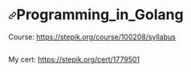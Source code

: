 <h1 dir="auto"><a id="user-content-stepic_golang" class="anchor" aria-hidden="true" href="#stepic_golang"><svg class="octicon octicon-link" viewBox="0 0 16 16" version="1.1" width="16" height="16" aria-hidden="true"><path fill-rule="evenodd" d="M7.775 3.275a.75.75 0 001.06 1.06l1.25-1.25a2 2 0 112.83 2.83l-2.5 2.5a2 2 0 01-2.83 0 .75.75 0 00-1.06 1.06 3.5 3.5 0 004.95 0l2.5-2.5a3.5 3.5 0 00-4.95-4.95l-1.25 1.25zm-4.69 9.64a2 2 0 010-2.83l2.5-2.5a2 2 0 012.83 0 .75.75 0 001.06-1.06 3.5 3.5 0 00-4.95 0l-2.5 2.5a3.5 3.5 0 004.95 4.95l1.25-1.25a.75.75 0 00-1.06-1.06l-1.25 1.25a2 2 0 01-2.83 0z"></path></svg></a>Programming_in_Golang</h1>




<p dir="auto">Course: <a href="https://stepik.org/course/54403/info" rel="nofollow">https://stepik.org/course/100208/syllabus</a></p>



<img src="[https://github.com/SafronovRaff/Programming_in_Golang/blob/main/sertifikat.jpg](https://github.com/SafronovRaff/Programming_in_Golang/blob/a2caa3a1cb09507eae1f49768748ff82954f7cec/sertifikat.jpg)" alt="" style="max-width: 100%;">

<p dir="auto">My cert: <a href="https://stepik.org/cert/1779501" rel="nofollow">https://stepik.org/cert/1779501</a></p>
